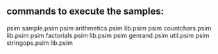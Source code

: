 ## commands to execute the samples: 

psim sample.psim 
psim arithmetics.psim lib.psim
psim countchars.psim lib.psim
psim factorials.psim lib.psim
psim genrand.psim util.psim
psim stringops.psim lib.psim
